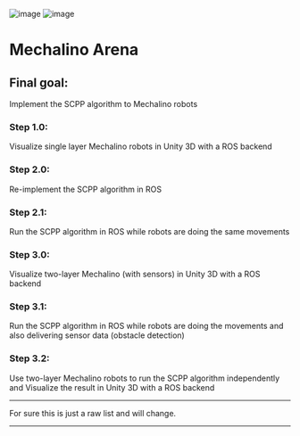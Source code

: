![image]({[BadgeURLHere](https://img.shields.io/badge/ROS-22314E?style=for-the-badge&logo=ROS&logoColor=white)})
![image]({[BadgeURLHere](https://img.shields.io/badge/Unity-100000?style=for-the-badge&logo=unity&logoColor=white)})

# Mechalino Arena

## Final goal:
Implement the SCPP algorithm to Mechalino robots

### Step 1.0:
Visualize single layer Mechalino robots in Unity 3D with a ROS backend
### Step 2.0:
Re-implement the SCPP algorithm in ROS
### Step 2.1:
Run the SCPP algorithm in ROS while robots are doing the same movements
### Step 3.0:
Visualize two-layer Mechalino (with sensors) in Unity 3D with a ROS backend
### Step 3.1:
Run the SCPP algorithm in ROS while robots are doing the movements and also delivering sensor data (obstacle detection)
### Step 3.2:
Use two-layer Mechalino robots to run the SCPP algorithm independently and Visualize the result in Unity 3D with a ROS backend

_____________________________________________________
  For sure this is just a raw list and will change. 
_____________________________________________________
